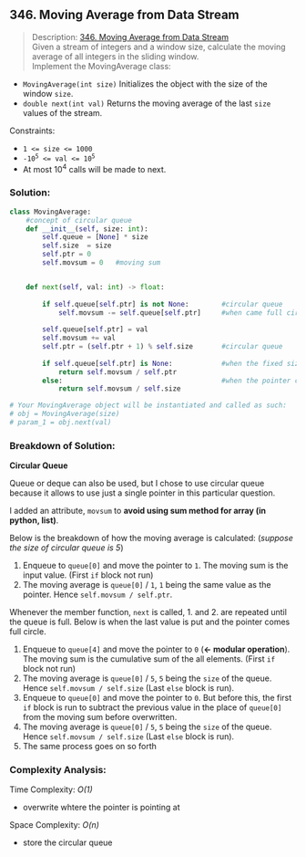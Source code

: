 ## 346. Moving Average from Data Stream

>Description: [346. Moving Average from Data Stream](https://leetcode.com/problems/moving-average-from-data-stream/)\
Given a stream of integers and a window size, calculate the moving average of all integers in the sliding window.\
Implement the MovingAverage class:
- `MovingAverage(int size)` Initializes the object with the size of the window `size`.
- `double next(int val)` Returns the moving average of the last `size` values of the stream.


Constraints:

- <code>1 <= size <= 1000</code>
- <code>-10<sup>5</sup> <= val <= 10<sup>5</sup></code> 
- At most 10<sup>4</sup> calls will be made to next.


### Solution: 

```python
class MovingAverage:
    #concept of circular queue
    def __init__(self, size: int):
        self.queue = [None] * size
        self.size  = size
        self.ptr = 0
        self.movsum = 0   #moving sum


    def next(self, val: int) -> float:
       
        if self.queue[self.ptr] is not None:        #circular queue
            self.movsum -= self.queue[self.ptr]     #when came full circle -> first remove that value in place
        
        self.queue[self.ptr] = val
        self.movsum += val
        self.ptr = (self.ptr + 1) % self.size       #circular queue
       
        if self.queue[self.ptr] is None:            #when the fixed size array is not full
            return self.movsum / self.ptr
        else:                                       #when the pointer came full circle (= the fixed size array is full)
            return self.movsum / self.size

# Your MovingAverage object will be instantiated and called as such:
# obj = MovingAverage(size)
# param_1 = obj.next(val)

```
### Breakdown of Solution:

**Circular Queue**

Queue or deque can also be used, but I chose to use circular queue because it allows to use just a single pointer in this particular question.

I added an attribute, `movsum` to **avoid using sum method for array (in python, list)**.

Below is the breakdown of how the moving average is calculated: (*suppose the size of circular queue is 5*)

1. Enqueue to `queue[0]` and move the pointer to `1`. The moving sum is the input value. (First `if` block not run)
2. The moving average is `queue[0]` / `1`, `1` being the same value as the pointer. Hence `self.movsum / self.ptr`.

Whenever the member function, `next` is called, 1. and 2. are repeated until the queue is full. Below is when the last value is put and the pointer comes full circle.

1. Enqueue to `queue[4]` and move the pointer to `0` (**<- modular operation**). The moving sum is the cumulative sum of the all elements. (First `if` block not run)
2. The moving average is `queue[0]` / `5`, `5` being the `size` of the queue. Hence `self.movsum / self.size` (Last `else` block is run).
3. Enqueue to `queue[0]` and move the pointer to `0`. But before this, the first `if` block is run to subtract the previous value in the place of `queue[0]` from the moving sum before overwritten. 
4. The moving average is `queue[0]` / `5`, `5` being the `size` of the queue. Hence `self.movsum / self.size` (Last `else` block is run).
5. The same process goes on so forth

### Complexity Analysis:

Time Complexity: *O(1)*

- overwrite whtere the pointer is pointing at

Space Complexity: *O(n)*

- store the circular queue
    